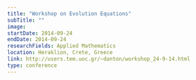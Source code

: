 ```yaml
---
title: "Workshop on Evolution Equations"
subTitle: ""
image:
startDate: 2014-09-24
endDate: 2014-09-24
researchFields: Applied Mathematics
location: Heraklion, Crete, Greece
link: http://users.tem.uoc.gr/~danton/workshop_24-9-14.html
type: conference
---
```

